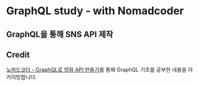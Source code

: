 # GraphQL study - with Nomadcoder

## GraphQL을 통해 SNS API 제작

## Credit

[노마드코더 - GraphQL로 영화 API 만들기](https://nomadcoders.co/react-graphql-for-beginners/lobby)를 통해 GraphQL 기초를 공부한 내용을 아카이빙합니다.
